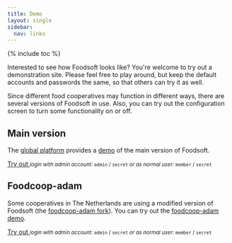 ```yaml
---
title: Demo
layout: single
sidebar:
  nav: links
---
```

{% include toc %}

Interested to see how Foodsoft looks like? You're welcome to try out a
demonstration site. Please feel free to play around, but keep the default
accounts and passwords the same, so that others can try it as well.

Since different food cooperatives may function in different ways, there are
several versions of Foodsoft in use. Also, you can try out the configuration
screen to turn some functionality on or off.


## Main version

The [global platform](/global-foodsoft-platform) provides a [demo](https://app.foodcoops.net/demo/)
of the main version of Foodsoft.

<a href="https://app.foodcoops.net/demo/" rel="nofollow" class="btn btn--inverse">Try out <i class="fa fa-chevron-right"></i></a>
<small>
  _login with admin account:_ `admin` / `secret`
  _or as normal user:_ `member` / `secret`
</small>


## Foodcoop-adam

Some cooperatives in The Netherlands are using a modified version of Foodsoft
(the [foodcoop-adam fork](https://github.com/foodcoop-adam/foodsoft)). You can
try out the [foodcoop-adam demo](https://order.voedselcollectief.org/foodsoft/demo).

<a href="https://order.voedselcollectief.org/foodsoft/demo" rel="nofollow" class="btn btn--inverse">Try out <i class="fa fa-chevron-right"></i></a>
<small>
  _login with admin account:_ `admin` / `secret`
  _or as normal user:_ `member` / `secret`
</small>
